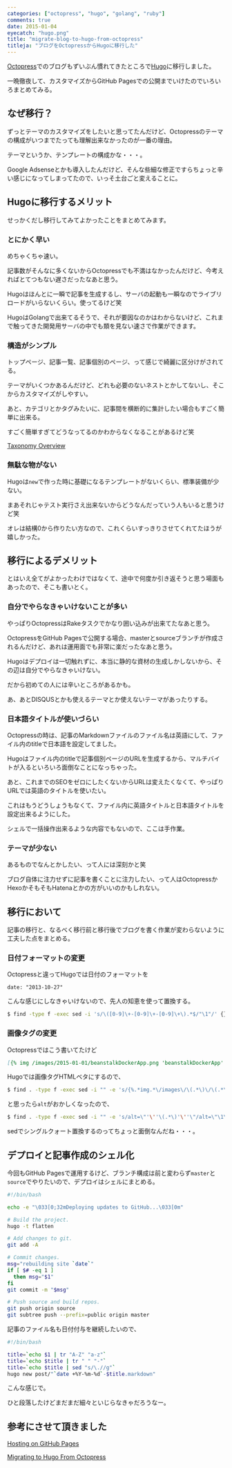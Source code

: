 ```yaml
---
categories: ["octopress", "hugo", "golang", "ruby"]
comments: true
date: 2015-01-04
eyecatch: "hugo.png"
title: "migrate-blog-to-hugo-from-octopress"
titleja: "ブログをOctopressからHugoに移行した"
---
```


[Octopress](http://octopress.org/)でのブログもずいぶん慣れてきたところで[Hugo](http://gohugo.io/)に移行しました。

一晩徹夜して、カスタマイズからGitHub Pagesでの公開までいけたのでいろいろまとめてみる。

## なぜ移行？

ずっとテーマのカスタマイズをしたいと思ってたんだけど、Octopressのテーマの構成がいつまでたっても理解出来なかったのが一番の理由。

テーマというか、テンプレートの構成かな・・・。

Google Adsenseとかも導入したんだけど、そんな些細な修正ですらちょっと辛い感じになってしまってたので、いっそ土台ごと変えることに。

## Hugoに移行するメリット

せっかくだし移行してみてよかったことをまとめてみます。

### とにかく早い

めちゃくちゃ速い。

記事数がそんなに多くないからOctopressでも不満はなかったんだけど、今考えればとてつもない遅さだったなあと思う。

Hugoはほんとに一瞬で記事を生成するし、サーバの起動も一瞬なのでライブリロードがいらないくらい。使ってるけど笑

HugoはGolangで出来てるそうで、それが要因なのかはわからないけど、これまで触ってきた開発用サーバの中でも類を見ない速さで作業ができます。

### 構造がシンプル

トップページ、記事一覧、記事個別のページ、って感じで綺麗に区分けがされてる。

テーマがいくつかあるんだけど、どれも必要のないネストとかしてないし、そこからカスタマイズがしやすい。

あと、カテゴリとかタグみたいに、記事間を横断的に集計したい場合もすごく簡単に出来る。

すごく簡単すぎてどうなってるのかわからなくなることがあるけど笑

[Taxonomy Overview](http://gohugo.io/taxonomies/overview/)

### 無駄な物がない

Hugoは`new`で作った時に基礎になるテンプレートがないくらい、標準装備が少ない。

まあそれじゃテスト実行さえ出来ないからどうなんだっていう人もいると思うけど笑

オレは結構0から作りたい方なので、これくらいすっきりさせてくれてたほうが嬉しかった。

## 移行によるデメリット

とはいえ全てがよかったわけではなくて、途中で何度か引き返そうと思う場面もあったので、そこも書いとく。

### 自分でやらなきゃいけないことが多い

やっぱりOctopressはRakeタスクでかなり囲い込みが出来てたなあと思う。

OctopressをGitHub Pagesで公開する場合、masterとsourceブランチが作成されるんだけど、あれは運用面でも非常に楽だったなあと思う。

Hugoはデプロイは一切触れずに、本当に静的な資材の生成しかしないから、その辺は自分でやらなきゃいけない。

だから初めての人には辛いところがあるかも。

あ、あとDISQUSとかも使えるテーマとか使えないテーマがあったりする。

### 日本語タイトルが使いづらい

Octopressの時は、記事のMarkdownファイルのファイル名は英語にして、ファイル内のtitleで日本語を設定してました。

Hugoはファイル内のtitleで記事個別ページのURLを生成するから、マルチバイトが入るといろいろ面倒なことになっちゃった。

あと、これまでのSEOをゼロにしたくないからURLは変えたくなくて、やっぱりURLでは英語のタイトルを使いたい。

これはもうどうしょうもなくて、ファイル内に英語タイトルと日本語タイトルを設定出来るようにした。

シェルで一括操作出来るような内容でもないので、ここは手作業。

### テーマが少ない

あるものでなんとかしたい、って人には深刻かと笑

ブログ自体に注力せずに記事を書くことに注力したい、って人はOctopressかHexoかそもそもHatenaとかの方がいいのかもしれない。

## 移行において

記事の移行と、なるべく移行前と移行後でブログを書く作業が変わらないように工夫した点をまとめる。

### 日付フォーマットの変更

Octopressと違ってHugoでは日付のフォーマットを

```
date: "2013-10-27"
```

こんな感じにしなきゃいけないので、先人の知恵を使って置換する。

``` sh
$ find -type f -exec sed -i 's/\([0-9]\+-[0-9]\+-[0-9]\+\).*$/"\1"/' {} \;
```

### 画像タグの変更

Octopressではこう書いてたけど

``` markdown
[{% img /images/2015-01-01/beanstalkDockerApp.png 'beanstalkDockerApp' 'beanstalkDockerApp' %}](/images/2015-01-01/beanstalkDockerApp.png)
```

Hugoでは画像タグHTMLベタにするので、

``` sh
$ find . -type f -exec sed -i "" -e 's/{%.*img.*\/images\/\(.*\)\/\(.*\) \(.*\) .* %}/<img src=\"\/images\/\1\/\2" class=\"image\" alt=\"\3\">/g' {} \;
```

と思ったら`alt`がおかしくなったので、

``` sh
$ find . -type f -exec sed -i "" -e 's/alt=\"'\''\(.*\)'\''\"/alt=\"\1\"/g' {} \;
```

sedでシングルクォート置換するのってちょっと面倒なんだね・・・。

## デプロイと記事作成のシェル化

今回もGitHub Pagesで運用するけど、ブランチ構成は前と変わらず`master`と`source`でやりたいので、デプロイはシェルにまとめる。

``` sh
#!/bin/bash

echo -e "\033[0;32mDeploying updates to GitHub...\033[0m"

# Build the project. 
hugo -t flatten

# Add changes to git.
git add -A

# Commit changes.
msg="rebuilding site `date`"
if [ $# -eq 1 ]
  then msg="$1"
fi
git commit -m "$msg"

# Push source and build repos.
git push origin source
git subtree push --prefix=public origin master
```

記事のファイル名も日付付与を継続したいので、

``` sh
#!/bin/bash

title=`echo $1 | tr "A-Z" "a-z"`
title=`echo $title | tr " " "-"`
title=`echo $title | sed "s/\.//g"`
hugo new post/"`date +%Y-%m-%d`-$title.markdown"
```

こんな感じで。

ひと段落したけどまだまだ細々といじらなきゃだろうなー。

## 参考にさせて頂きました

[Hosting on GitHub Pages](http://gohugo.io/tutorials/github_pages_blog/)

[Migrating to Hugo From Octopress](http://nathanleclaire.com/blog/2014/12/22/migrating-to-hugo-from-octopress/)

